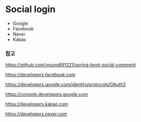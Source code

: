 

# Social login

* Google
* Facebook
* Naver
* Kakao

### 참고
https://github.com/young891221/spring-boot-social-comment

https://developers.facebook.com

https://developers.google.com/identity/protocols/OAuth2

https://console.developers.google.com

https://developers.kakao.com

https://developers.naver.com
